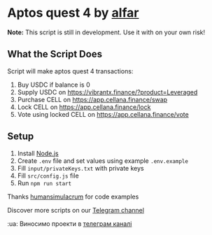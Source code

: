 # Aptos quest 4 by [alfar](https://t.me/+FozX3VZA0RIyNWY6)

**Note:** This script is still in development. Use it with on your own risk!

## What the Script Does
Script will make aptos quest 4 transactions:
1. Buy USDC if balance is 0
1. Supply USDC on https://vibrantx.finance/?product=Leveraged
1. Purchase CELL on https://app.cellana.finance/swap 
1. Lock CELL on https://app.cellana.finance/lock
1. Vote using locked CELL on https://app.cellana.finance/vote

## Setup
1. Install [Node.js](https://nodejs.org/en/download)
1. Create `.env` file and set values using example `.env.example`
1. Fill `input/privateKeys.txt` with private keys
1. Fill `src/config.js` file
1. Run `npm run start`

Thanks [humansimulacrum](https://github.com/humansimulacrum/aptos-simulator) for code examples

Discover more scripts on our [Telegram channel](https://t.me/+FozX3VZA0RIyNWY6)

:ua: Виносимо проекти в [телеграм каналі](https://t.me/+FozX3VZA0RIyNWY6)

